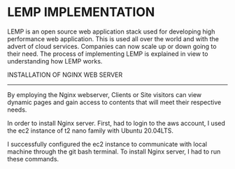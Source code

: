 # LEMP IMPLEMENTATION
LEMP is an open source web application stack  used for developing high performance web application. 
This is used all over the world and with the advert of cloud services. Companies can now scale up or down going to their need. The process of implementing LEMP is explained in view to understanding how LEMP works. 

INSTALLATION OF NGINX WEB SERVER
___

By employing the Nginx webserver, Clients or Site visitors can view dynamic pages and gain access to contents that will meet their respective needs.

In order to install Nginx server. First, had to login to the aws account, I used the ec2 instance of t2 nano family with Ubuntu 20.04LTS.

I successfully configured the ec2 instance to communicate with local machine through the git bash terminal. To install Nginx server, I had to run these commands.





